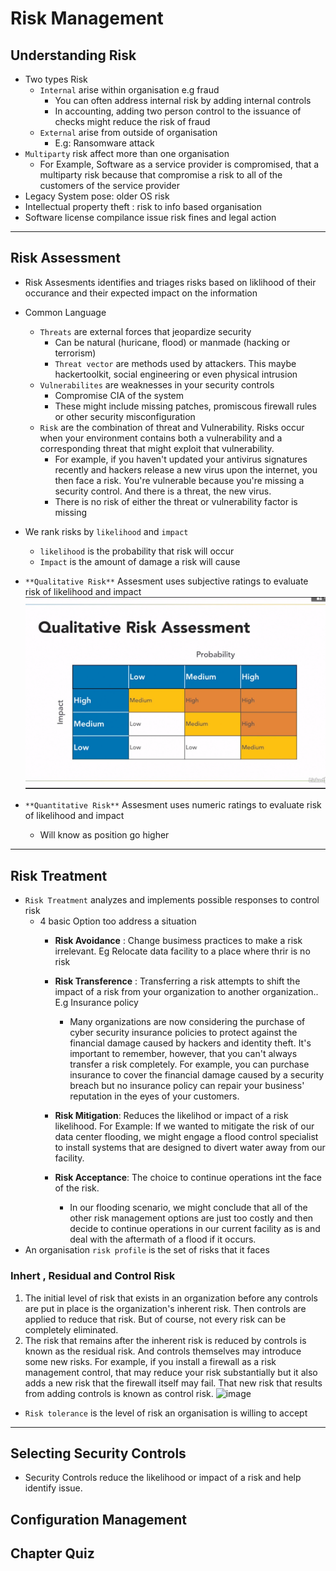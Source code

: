 # Risk Management
## Understanding Risk
- Two types Risk
  - `Internal` arise within organisation e.g fraud
    - You can often address internal risk by adding internal controls
    - In accounting, adding two person control to the issuance of checks might reduce the risk of fraud
  - `External` arise from outside of organisation
    - E.g: Ransomware attack
- `Multiparty` risk affect more than one organisation
  - For Example, Software as a service provider is compromised, that a multiparty risk because that compromise a risk to all of the customers of the service provider
- Legacy System pose: older OS risk
- Intellectual property theft : risk to info based organisation
- Software license compilance issue risk fines and legal action
____
## Risk Assessment
- Risk Assesments identifies and triages risks based on liklihood of their occurance and their expected impact on the information
- Common Language
  - `Threats` are external forces that jeopardize security
    - Can be natural (huricane, flood) or manmade (hacking or terrorism)
    - `Threat vector` are methods used by attackers. This maybe hackertoolkit, social engineering or even physical intrusion
  - `Vulnerabilites` are weaknesses in your security controls
    - Compromise CIA of the system
    - These might include missing patches, promiscous firewall rules or other security misconfiguration
  - `Risk` are the combination of threat and Vulnerability. Risks occur when your environment contains both a vulnerability and a corresponding threat that might exploit that vulnerability. 
    - For example, if you haven't updated your antivirus signatures recently and hackers release a new virus upon the internet, you then face a risk. You're vulnerable because you're missing a security control. And there is a threat, the new virus. 
    - There is no risk of either the threat or vulnerability factor is missing
- We rank risks by `likelihood` and `impact`
    - `likelihood` is the probability that risk will occur
    - `Impact` is the amount of damage a risk will cause
- `**Qualitative Risk**` Assesment uses subjective ratings to evaluate risk of likelihood and impact
![image](Image/QualitativeRiskAssesment.png)

- `**Quantitative Risk**` Assesment uses numeric ratings to evaluate risk of likelihood and impact
  - Will know as position go higher



_____
## Risk Treatment
- `Risk Treatment` analyzes and implements possible responses to control risk
  - 4 basic Option too address a situation
      - **Risk Avoidance** : Change busimess practices to make a risk irrelevant. Eg Relocate data facility to a place where thrir is no risk
      - **Risk Transference** : Transferring a risk attempts to shift the impact of a risk from your organization to another organization.. E.g Insurance policy
        - Many organizations are now considering the purchase of cyber security insurance policies to protect against the financial damage caused by hackers and identity theft. It's important to remember, however, that you can't always transfer a risk completely. For example, you can purchase insurance to cover the financial damage caused by a security breach but no insurance policy can repair your business' reputation in the eyes of your customers.
      
      - **Risk Mitigation**: Reduces the likelihod or impact of a risk likelihood. For Example: If we wanted to mitigate the risk of our data center flooding, we might engage a flood control specialist to install systems that are designed to divert water away from our facility.
      - **Risk Acceptance**: The choice to continue operations int the face of the risk. 
        - In our flooding scenario, we might conclude that all of the other risk management options are just too costly and then decide to continue operations in our current facility as is and deal with the aftermath of a flood if it occurs.
- An organisation `risk profile` is the set of risks that it faces

### Inhert , Residual and Control Risk
1. The initial level of risk that exists in an organization before any controls are put in place is the organization's inherent risk. Then controls are applied to reduce that risk. But of course, not every risk can be completely eliminated. 
2. The risk that remains after the inherent risk is reduced by controls is known as the residual risk. And controls themselves may introduce some new risks. For example, if you install a firewall as a risk management control, that may reduce your risk substantially but it also adds a new risk that the firewall itself may fail. That new risk that results from adding controls is known as control risk.
![image](https://github.com/D-Sensei/Prac/assets/74155862/5b20e133-2394-4f9c-b3ea-b3987cb9133e)

-  `Risk tolerance` is the level of risk an organisation is willing to accept

______
## Selecting Security Controls
- Security Controls reduce the likelihood or impact of a risk and help identify issue.

## Configuration Management
## Chapter Quiz

